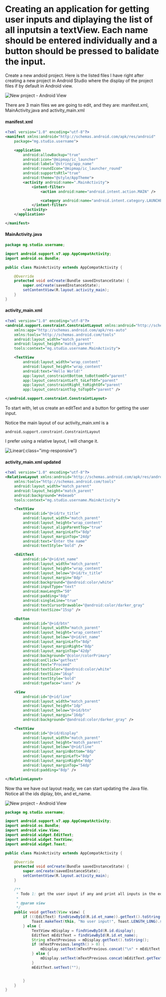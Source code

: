 # Creating an application for getting user inputs and diplaying the list of all inputsin a textView. Each name should be entered individually and a button should be pressed to balidate the input.

Create a new andoid project. Here is the listed files I have right after creating a new project in Android Studio where the display of the project files if by default in Android view.

![New project - Android View](display/new_project.png)

There are 3 main files we are going to edit, and they are: manifest.xml, MainActivity,java and activity_main.xml

#### manifest.xml

```xml
<?xml version="1.0" encoding="utf-8"?>
<manifest xmlns:android="http://schemas.android.com/apk/res/android"
    package="mg.studio.username">

    <application
        android:allowBackup="true"
        android:icon="@mipmap/ic_launcher"
        android:label="@string/app_name"
        android:roundIcon="@mipmap/ic_launcher_round"
        android:supportsRtl="true"
        android:theme="@style/AppTheme">
        <activity android:name=".MainActivity">
            <intent-filter>
                <action android:name="android.intent.action.MAIN" />

                <category android:name="android.intent.category.LAUNCHER" />
            </intent-filter>
        </activity>
    </application>

</manifest>
```

#### MainActivity.java

```Java
package mg.studio.username;

import android.support.v7.app.AppCompatActivity;
import android.os.Bundle;

public class MainActivity extends AppCompatActivity {

    @Override
    protected void onCreate(Bundle savedInstanceState) {
        super.onCreate(savedInstanceState);
        setContentView(R.layout.activity_main);
    }
}

```

#### activity_main.xml


```xml
<?xml version="1.0" encoding="utf-8"?>
<android.support.constraint.ConstraintLayout xmlns:android="http://schemas.android.com/apk/res/android"
    xmlns:app="http://schemas.android.com/apk/res-auto"
    xmlns:tools="http://schemas.android.com/tools"
    android:layout_width="match_parent"
    android:layout_height="match_parent"
    tools:context="mg.studio.username.MainActivity">

    <TextView
        android:layout_width="wrap_content"
        android:layout_height="wrap_content"
        android:text="Hello World!"
        app:layout_constraintBottom_toBottomOf="parent"
        app:layout_constraintLeft_toLeftOf="parent"
        app:layout_constraintRight_toRightOf="parent"
        app:layout_constraintTop_toTopOf="parent" />

</android.support.constraint.ConstraintLayout>

```

To start with, let us create an editText and a button for getting the user input.

Notice the main layout of our activity_main.xml is a 
```
android.support.constraint.ConstraintLayout
```
I prefer using a relative layout, I will change it.

![Linear](display/activity_main.png){:class="img-responsive"}

#### activity_main.xml updated

```xml
<?xml version="1.0" encoding="utf-8"?>
<RelativeLayout xmlns:android="http://schemas.android.com/apk/res/android"
    xmlns:tools="http://schemas.android.com/tools"
    android:layout_width="match_parent"
    android:layout_height="match_parent"
    android:background="#ebeaeb"
    tools:context="mg.studio.username.MainActivity">

    <TextView
        android:id="@+id/tv_title"
        android:layout_width="match_parent"
        android:layout_height="wrap_content"
        android:layout_alignParentTop="true"
        android:layout_marginLeft="8dp"
        android:layout_marginTop="24dp"
        android:text="Enter the name"
        android:textStyle="bold" />

    <EditText
        android:id="@+id/et_name"
        android:layout_width="match_parent"
        android:layout_height="wrap_content"
        android:layout_below="@+id/tv_title"
        android:layout_margin="8dp"
        android:background="@android:color/white"
        android:inputType="text"
        android:maxLength="50"
        android:padding="8dp"
        android:singleLine="true"
        android:textCursorDrawable="@android:color/darker_gray"
        android:textSize="15sp" />

    <Button
        android:id="@+id/btn"
        android:layout_width="match_parent"
        android:layout_height="wrap_content"
        android:layout_below="@+id/et_name"
        android:layout_marginLeft="8dp"
        android:layout_marginRight="8dp"
        android:layout_marginTop="42dp"
        android:background="@color/colorPrimary"
        android:onClick="getText"
        android:text="Proceed"
        android:textColor="@android:color/white"
        android:textSize="16sp"
        android:textStyle="bold"
        android:typeface="sans" />

    <View
        android:id="@+id/line"
        android:layout_width="match_parent"
        android:layout_height="1dp"
        android:layout_below="@+id/btn"
        android:layout_margin="16dp"
        android:background="@android:color/darker_gray" />

    <TextView
        android:id="@+id/display"
        android:layout_width="match_parent"
        android:layout_height="match_parent"
        android:layout_below="@+id/line"
        android:layout_marginBottom="8dp"
        android:layout_marginLeft="8dp"
        android:layout_marginRight="8dp"
        android:layout_marginTop="54dp"
        android:padding="8dp" />

</RelativeLayout>


```
Now tha we have out layout ready, we can start updating the Java file. Notice all the ids diplay, btn, and et_name.

![New project - Android View](display/insert.gif)

```Java
package mg.studio.username;

import android.support.v7.app.AppCompatActivity;
import android.os.Bundle;
import android.view.View;
import android.widget.EditText;
import android.widget.TextView;
import android.widget.Toast;

public class MainActivity extends AppCompatActivity {

    @Override
    protected void onCreate(Bundle savedInstanceState) {
        super.onCreate(savedInstanceState);
        setContentView(R.layout.activity_main);
    }

    /**
     * Todo 1: get the user input if any and print all inputs in the editText display
     *
     * @param view
     */
    public void getText(View view) {
        if (((EditText) findViewById(R.id.et_name)).getText().toString().length() < 1) {
            Toast.makeText(this, "No user input!", Toast.LENGTH_LONG).show();
        } else {
            TextView mDisplay = findViewById(R.id.display);
            EditText mEditText = findViewById(R.id.et_name);
            String mTextPrevious = mDisplay.getText().toString();
            if (mTextPrevious.length() > 0) {
                mDisplay.setText(mTextPrevious.concat("\n" + mEditText.getText().toString()));
            } else {
                mDisplay.setText(mTextPrevious.concat(mEditText.getText().toString()));
            }
            mEditText.setText("");


        }
    }
}

```